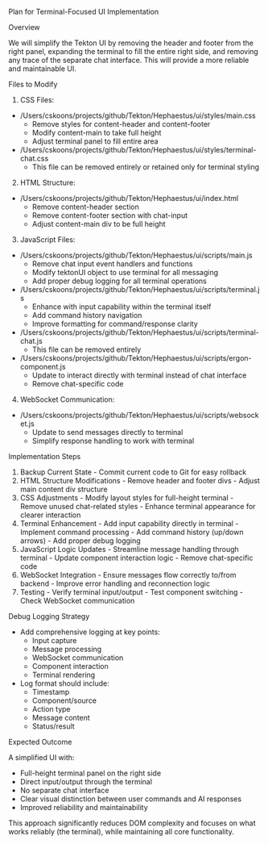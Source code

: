 Plan for Terminal-Focused UI Implementation

  Overview

  We will simplify the Tekton UI by removing the header and footer from the right panel, expanding the
  terminal to fill the entire right side, and removing any trace of the separate chat interface. This
  will provide a more reliable and maintainable UI.

  Files to Modify

  1. CSS Files:

  - /Users/cskoons/projects/github/Tekton/Hephaestus/ui/styles/main.css
    - Remove styles for content-header and content-footer
    - Modify content-main to take full height
    - Adjust terminal panel to fill entire area
  - /Users/cskoons/projects/github/Tekton/Hephaestus/ui/styles/terminal-chat.css
    - This file can be removed entirely or retained only for terminal styling

  2. HTML Structure:

  - /Users/cskoons/projects/github/Tekton/Hephaestus/ui/index.html
    - Remove content-header section
    - Remove content-footer section with chat-input
    - Adjust content-main div to be full height

  3. JavaScript Files:

  - /Users/cskoons/projects/github/Tekton/Hephaestus/ui/scripts/main.js
    - Remove chat input event handlers and functions
    - Modify tektonUI object to use terminal for all messaging
    - Add proper debug logging for all terminal operations
  - /Users/cskoons/projects/github/Tekton/Hephaestus/ui/scripts/terminal.js
    - Enhance with input capability within the terminal itself
    - Add command history navigation
    - Improve formatting for command/response clarity
  - /Users/cskoons/projects/github/Tekton/Hephaestus/ui/scripts/terminal-chat.js
    - This file can be removed entirely
  - /Users/cskoons/projects/github/Tekton/Hephaestus/ui/scripts/ergon-component.js
    - Update to interact directly with terminal instead of chat interface
    - Remove chat-specific code

  4. WebSocket Communication:

  - /Users/cskoons/projects/github/Tekton/Hephaestus/ui/scripts/websocket.js
    - Update to send messages directly to terminal
    - Simplify response handling to work with terminal

  Implementation Steps

  1. Backup Current State
    - Commit current code to Git for easy rollback
  2. HTML Structure Modifications
    - Remove header and footer divs
    - Adjust main content div structure
  3. CSS Adjustments
    - Modify layout styles for full-height terminal
    - Remove unused chat-related styles
    - Enhance terminal appearance for clearer interaction
  4. Terminal Enhancement
    - Add input capability directly in terminal
    - Implement command processing
    - Add command history (up/down arrows)
    - Add proper debug logging
  5. JavaScript Logic Updates
    - Streamline message handling through terminal
    - Update component interaction logic
    - Remove chat-specific code
  6. WebSocket Integration
    - Ensure messages flow correctly to/from backend
    - Improve error handling and reconnection logic
  7. Testing
    - Verify terminal input/output
    - Test component switching
    - Check WebSocket communication

  Debug Logging Strategy

  - Add comprehensive logging at key points:
    - Input capture
    - Message processing
    - WebSocket communication
    - Component interaction
    - Terminal rendering
  - Log format should include:
    - Timestamp
    - Component/source
    - Action type
    - Message content
    - Status/result

  Expected Outcome

  A simplified UI with:
  - Full-height terminal panel on the right side
  - Direct input/output through the terminal
  - No separate chat interface
  - Clear visual distinction between user commands and AI responses
  - Improved reliability and maintainability

  This approach significantly reduces DOM complexity and focuses on what works reliably (the terminal),
  while maintaining all core functionality.

